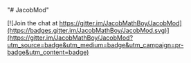 "# JacobMod" 


[![Join the chat at https://gitter.im/JacobMathBoy/JacobMod](https://badges.gitter.im/JacobMathBoy/JacobMod.svg)](https://gitter.im/JacobMathBoy/JacobMod?utm_source=badge&utm_medium=badge&utm_campaign=pr-badge&utm_content=badge)
